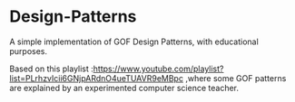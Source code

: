 # Design-Patterns
A simple implementation of GOF Design Patterns, with educational purposes.

Based on this playlist :https://www.youtube.com/playlist?list=PLrhzvIcii6GNjpARdnO4ueTUAVR9eMBpc ,where some GOF patterns are explained by an experimented computer science teacher.
